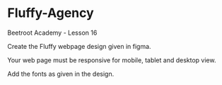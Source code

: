 # Fluffy-Agency
Beetroot Academy - Lesson 16

Create the Fluffy webpage design given in figma.

Your web page must be responsive for mobile, tablet and desktop view.

Add the fonts as given in the design.
